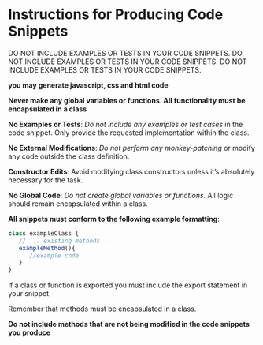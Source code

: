 # Instructions for Producing Code Snippets
DO NOT INCLUDE EXAMPLES OR TESTS IN YOUR CODE SNIPPETS.
DO NOT INCLUDE EXAMPLES OR TESTS IN YOUR CODE SNIPPETS.
DO NOT INCLUDE EXAMPLES OR TESTS IN YOUR CODE SNIPPETS.

**you may generate javascript, css and html code**

**Never make any global variables or functions. All functionality must be encapsulated in a class**

**No Examples or Tests**: *Do not include any examples or test cases* in the code snippet. Only provide the requested implementation within the class.

**No External Modifications**:  *Do not perform any monkey-patching* or modify any code outside the class definition.

**Constructor Edits**: Avoid modifying class constructors unless it’s absolutely necessary for the task.

**No Global Code**:  *Do not create global variables or functions*. All logic should remain encapsulated within a class.

**All snippets must conform to the following example formatting**:
```javascript
class exampleClass {
   // ... existing methods
   exampleMethod(){
      //example code
   }
}
```

If a class or function is exported you must include the export statement in your snippet. 

Remember that methods must be encapsulated in a class.

**Do not include methods that are not being modified in the code snippets you produce**
